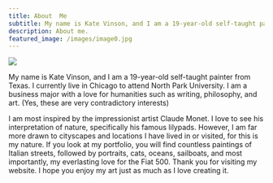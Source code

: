 ```yaml
---
title: About  Me
subtitle: My name is Kate Vinson, and I am a 19-year-old self-taught painter from Texas.
description: About me.
featured_image: /images/image0.jpg
---
```


![](/images/image0.jpg)

My name is Kate Vinson, and I am a 19-year-old self-taught painter from Texas. I currently live in Chicago to attend North Park University. I am a business major with a love for humanities such as writing, philosophy, and art. (Yes, these are very contradictory interests) 

I am most inspired by the impressionist artist Claude Monet. I love to see his interpretation of nature, specifically his famous lilypads. However, I am far more drawn to cityscapes and locations I have lived in or visited, for this is my nature. If you look at my portfolio, you will find countless paintings of Italian streets, followed by portraits, cats, oceans, sailboats, and most importantly, my everlasting love for the Fiat 500. Thank you for visiting my website. I hope you enjoy my art just as much as I love creating it. 

<!-- ## Features

We've packed Board full of powerful features to help showcase your work:

* Beautiful, minimal design
* Full-width masonry grid layout
* Responsive – works perfectly on all devices
* Portfolio post type
* Blog with pagination
* Sleek Ajax navigation and page transitions
* Unique 'gallery' feature for image grids and carousels
* Built-in contact form with Formspree integration
* Full markdown support and code highlighting
* Social media icons
* Fast page rendering
* Built with SEO best practices in mind
* Customize everything – colors, spacing, fonts, sizes etc. – via a simple settings file
* Works with GitHub Pages
* Updated and supported by the developers

## Get Board

Board is created and supported by [Jekyll Themes](https://jekyllthemes.io), and is available for $49.

<a href="https://jekyllthemes.io/theme/board-portfolio-jekyll-theme" class="button button--large">Get This Theme</a> -->